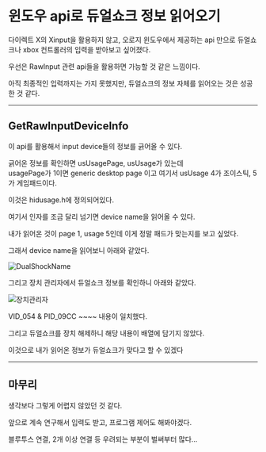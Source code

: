 # 윈도우 api로 듀얼쇼크 정보 읽어오기

다이렉트 X의 Xinput을 활용하지 않고, 오로지 윈도우에서 제공하는 api 만으로 듀얼쇼크나 xbox 컨트롤러의 입력을 받아보고 싶어졌다.

우선은 RawInput 관련 api들을 활용하면 가능할 것 같은 느낌이다.

아직 최종적인 입력까지는 가지 못했지만, 듀얼쇼크의 정보 자체를 읽어오는 것은 성공한 것 같다.

___ ___

## GetRawInputDeviceInfo

이 api를 활용해서 input device들의 정보를 긁어올 수 있다.

긁어온 정보를 확인하면 usUsagePage, usUsage가 있는데<br/>
usagePage가 1이면 generic desktop page 이고 여기서 usUsage 4가 조이스틱, 5가 게임패드이다.

이것은 hidusage.h에 정의되어있다.



여기서 인자를 조금 달리 넘기면 device name을 읽어올 수 있다.

내가 읽어온 것이 page 1, usage 5인데 이게 정말 패드가 맞는지를 보고 싶었다.

그래서 device name을 읽어보니 아래와 같았다.

![DualShockName](../../images/windowDualShock_deviceName.PNG)

그리고 장치 관리자에서 듀얼쇼크 정보를 확인하니 아래와 같았다.

![장치관리자](../../images/windowDualShock_장치관리자.PNG)

VID_054 & PID_09CC ~~~~ 내용이 일치했다.

그리고 듀얼쇼크를 장치 해제하니 해당 내용이 배열에 담기지 않았다.

이것으로 내가 읽어온 정보가 듀얼쇼크가 맞다고 할 수 있겠다

___ ___

## 마무리

생각보다 그렇게 어렵지 않았던 것 같다.

앞으로 계속 연구해서 입력도 받고, 프로그램 제어도 해봐야겠다.

블루투스 연결, 2개 이상 연결 등 우려되는 부분이 벌써부터 많다...